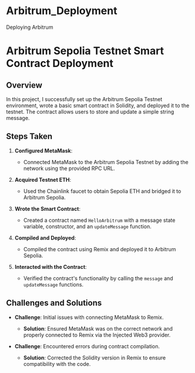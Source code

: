 # Arbitrum_Deployment
Deploying Arbitrum
# Arbitrum Sepolia Testnet Smart Contract Deployment

## Overview
In this project, I successfully set up the Arbitrum Sepolia Testnet environment, wrote a basic smart contract in Solidity, and deployed it to the testnet. The contract allows users to store and update a simple string message.

## Steps Taken

1. **Configured MetaMask**: 
   - Connected MetaMask to the Arbitrum Sepolia Testnet by adding the network using the provided RPC URL.
   
2. **Acquired Testnet ETH**:
   - Used the Chainlink faucet to obtain Sepolia ETH and bridged it to Arbitrum Sepolia.

3. **Wrote the Smart Contract**:
   - Created a contract named `HelloArbitrum` with a message state variable, constructor, and an `updateMessage` function.

4. **Compiled and Deployed**:
   - Compiled the contract using Remix and deployed it to Arbitrum Sepolia.

5. **Interacted with the Contract**:
   - Verified the contract's functionality by calling the `message` and `updateMessage` functions.

## Challenges and Solutions
- **Challenge**: Initial issues with connecting MetaMask to Remix.
  - **Solution**: Ensured MetaMask was on the correct network and properly connected to Remix via the Injected Web3 provider.

- **Challenge**: Encountered errors during contract compilation.
  - **Solution**: Corrected the Solidity version in Remix to ensure compatibility with the code.
